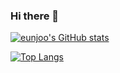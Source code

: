 ### Hi there 👋

[![eunjoo's GitHub stats](https://github-readme-stats.vercel.app/api?username=lynn0506&count_prive=true&show_icons=true)](https://github.com/anuraghazra/github-readme-stats)


[![Top Langs](https://github-readme-stats.vercel.app/api/top-langs/?username=lynn0506&hide=css&layout=compact)](https://github.com/anuraghazra/github-readme-stats)
